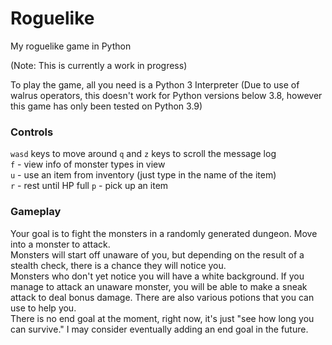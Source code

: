 # Roguelike
My roguelike game in Python

(Note: This is currently a work in progress)

To play the game, all you need is a Python 3 Interpreter
(Due to use of walrus operators, this doesn't work for Python versions below 3.8, however this game has only been tested on Python 3.9)

### Controls<br />
`wasd` keys to move around
`q` and `z` keys to scroll the message log<br />
`f` - view info of monster types in view<br />
`u` - use an item from inventory (just type in the name of the item)<br />
`r` - rest until HP full
`p` - pick up an item

### Gameplay
Your goal is to fight the monsters in a randomly generated dungeon. Move into a monster to attack. <br />
Monsters will start off unaware of you, but depending on the result of a stealth check, there is a chance they will notice you. <br />
Monsters who don't yet notice you will have a white background. If you manage to attack an unaware monster, you will be able to make a sneak attack to deal bonus damage.
There are also various potions that you can use to help you. <br />
There is no end goal at the moment, right now, it's just "see how long you can survive." I may consider eventually adding an end goal in the future.
